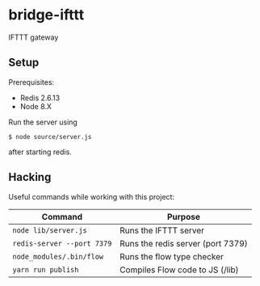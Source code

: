 # bridge-ifttt

IFTTT gateway

## Setup

Prerequisites: 

* Redis 2.6.13
* Node 8.X

Run the server using 

    $ node source/server.js
after starting redis. 

## Hacking

Useful commands while working with this project: 

| Command                    | Purpose                           |
| -------------------------- | --------------------------------- |
| `node lib/server.js`       | Runs the IFTTT server             |
| `redis-server --port 7379` | Runs the redis server (port 7379) |
| `node_modules/.bin/flow`   | Runs the flow type checker        |
| `yarn run publish`         | Compiles Flow code to JS (/lib)   |




